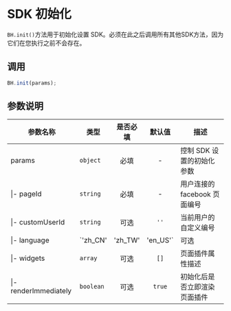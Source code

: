 # SDK 初始化

`BH.init()`方法用于初始化设置 SDK。必须在此之后调用所有其他SDK方法，因为它们在您执行之前不会存在。

## 调用
```JavaScript
BH.init(params);
```

## 参数说明
|参数名称|类型|是否必填|默认值|描述|
|--|--|:--:|:--:|--|
|params|`object`|必填|-|控制 SDK 设置的初始化参数|
|\|- pageId|`string`|必填|-|用户连接的 facebook 页面编号|
|\|- customUserId|`string`|可选|`''`|当前用户的自定义编号|
|\|- language|`'zh_CN' | 'zh_TW' | 'en_US'`|可选|`en_US`|使用的语言|
|\|- widgets|`array`|可选|`[]`|页面插件属性描述|
|\|- renderImmediately|`boolean`|可选|`true`|初始化后是否立即渲染页面插件|
